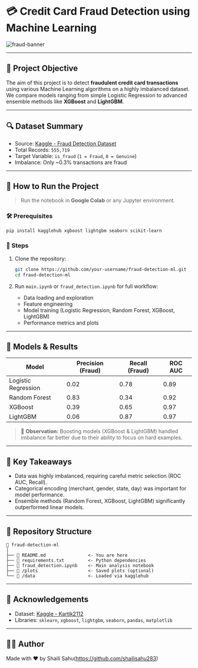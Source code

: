 # 💳 Credit Card Fraud Detection using Machine Learning

![fraud-banner](https://user-images.githubusercontent.com/your-image-url/fraud-banner.png) <!-- (Optional visual banner) -->

---

## 📌 Project Objective

The aim of this project is to detect **fraudulent credit card transactions** using various Machine Learning algorithms on a highly imbalanced dataset.  
We compare models ranging from simple Logistic Regression to advanced ensemble methods like **XGBoost** and **LightGBM**.

---

## 🔍 Dataset Summary

- Source: [Kaggle - Fraud Detection Dataset](https://www.kaggle.com/datasets/kartik2112/fraud-detection)
- Total Records: `555,719`
- Target Variable: `is_fraud` (`1 = Fraud`, `0 = Genuine`)
- Imbalance: Only ~0.3% transactions are fraud

---

## 🔧 How to Run the Project

> Run the notebook in **Google Colab** or any Jupyter environment.

### 🛠️ Prerequisites

```bash
pip install kagglehub xgboost lightgbm seaborn scikit-learn
```

### 📁 Steps

1. Clone the repository:
   ```bash
   git clone https://github.com/your-username/fraud-detection-ml.git
   cd fraud-detection-ml
   ```

2. Run `main.ipynb` or `fraud_detection.ipynb` for full workflow:
   - Data loading and exploration
   - Feature engineering
   - Model training (Logistic Regression, Random Forest, XGBoost, LightGBM)
   - Performance metrics and plots

---

## 🔬 Models & Results

| Model               | Precision (Fraud) | Recall (Fraud) | ROC AUC |
|--------------------|-------------------|----------------|---------|
| Logistic Regression| 0.02              | 0.78           | 0.89    |
| Random Forest       | 0.83              | 0.34           | 0.92    |
| XGBoost             | 0.39              | 0.65           | 0.97    |
| LightGBM            | 0.06              | 0.87           | 0.97    |

> 📌 **Observation:** Boosting models (XGBoost & LightGBM) handled imbalance far better due to their ability to focus on hard examples.

---

## 🧠 Key Takeaways

- Data was highly imbalanced, requiring careful metric selection (ROC AUC, Recall).
- Categorical encoding (merchant, gender, state, day) was important for model performance.
- Ensemble methods (Random Forest, XGBoost, LightGBM) significantly outperformed linear models.

---

## 📎 Repository Structure

```
📁 fraud-detection-ml
│
├── 📄 README.md                <- You are here
├── 📄 requirements.txt         <- Python dependencies
├── 📒 fraud_detection.ipynb    <- Main analysis notebook
├── 📁 /plots                   <- Saved plots (optional)
└── 📁 /data                    <- Loaded via kagglehub
```

---

## 🤝 Acknowledgements

- Dataset: [Kaggle - Kartik2112](https://www.kaggle.com/datasets/kartik2112/fraud-detection)
- Libraries: `sklearn`, `xgboost`, `lightgbm`, `seaborn`, `pandas`, `matplotlib`

---

## 🧑‍💻 Author

Made with ❤️ by Shaili Sahu(https://github.com/shailisahu283)

```
